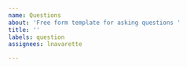 ```yaml
---
name: Questions
about: 'Free form template for asking questions '
title: ''
labels: question
assignees: lnavarette

---
```



